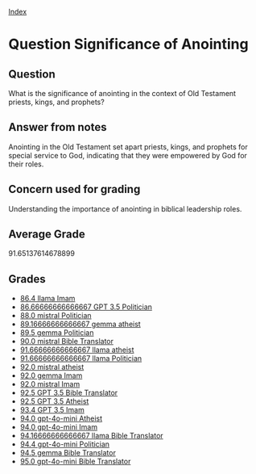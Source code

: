 
[Index](../../index.md)
# Question Significance of Anointing
## Question
What is the significance of anointing in the context of Old Testament priests, kings, and prophets?

## Answer from notes
Anointing in the Old Testament set apart priests, kings, and prophets for special service to God, indicating that they were empowered by God for their roles.

## Concern used for grading
Understanding the importance of anointing in biblical leadership roles.

## Average Grade
91.65137614678899

## Grades
 * [86.4 llama Imam](../answers/llama_Imam/Significance_of_Anointing.md)
 * [86.66666666666667 GPT 3.5 Politician](../answers/GPT_3.5_Politician/Significance_of_Anointing.md)
 * [88.0 mistral Politician](../answers/mistral_Politician/Significance_of_Anointing.md)
 * [89.16666666666667 gemma atheist](../answers/gemma_atheist/Significance_of_Anointing.md)
 * [89.5 gemma Politician](../answers/gemma_Politician/Significance_of_Anointing.md)
 * [90.0 mistral Bible Translator](../answers/mistral_Bible_Translator/Significance_of_Anointing.md)
 * [91.66666666666667 llama atheist](../answers/llama_atheist/Significance_of_Anointing.md)
 * [91.66666666666667 llama Politician](../answers/llama_Politician/Significance_of_Anointing.md)
 * [92.0 mistral atheist](../answers/mistral_atheist/Significance_of_Anointing.md)
 * [92.0 gemma Imam](../answers/gemma_Imam/Significance_of_Anointing.md)
 * [92.0 mistral Imam](../answers/mistral_Imam/Significance_of_Anointing.md)
 * [92.5 GPT 3.5 Bible Translator](../answers/GPT_3.5_Bible_Translator/Significance_of_Anointing.md)
 * [92.5 GPT 3.5 Atheist](../answers/GPT_3.5_Atheist/Significance_of_Anointing.md)
 * [93.4 GPT 3.5 Imam](../answers/GPT_3.5_Imam/Significance_of_Anointing.md)
 * [94.0 gpt-4o-mini Atheist](../answers/gpt-4o-mini_Atheist/Significance_of_Anointing.md)
 * [94.0 gpt-4o-mini Imam](../answers/gpt-4o-mini_Imam/Significance_of_Anointing.md)
 * [94.16666666666667 llama Bible Translator](../answers/llama_Bible_Translator/Significance_of_Anointing.md)
 * [94.4 gpt-4o-mini Politician](../answers/gpt-4o-mini_Politician/Significance_of_Anointing.md)
 * [94.5 gemma Bible Translator](../answers/gemma_Bible_Translator/Significance_of_Anointing.md)
 * [95.0 gpt-4o-mini Bible Translator](../answers/gpt-4o-mini_Bible_Translator/Significance_of_Anointing.md)
